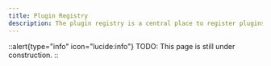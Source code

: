 ```yaml
---
title: Plugin Registry
description: The plugin registry is a central place to register plugins.
---
```


::alert{type="info" icon="lucide:info"}
TODO: This page is still under construction.
::
